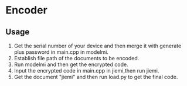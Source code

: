 # Encoder

## Usage
1. Get the serial number of your device and then merge it with generate plus password in main.cpp in modelmi.
2. Establish file path of the documents to be encoded.
3. Run modelmi and then get the encrypted code.
4. Input the encrypted code in main.cpp in jiemi,then run jiemi.
5. Get the document "jiemi" and then run load.py to get the final code.
